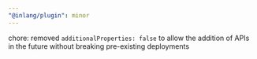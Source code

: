 ```yaml
---
"@inlang/plugin": minor
---
```


chore: removed `additionalProperties: false` to allow the addition of APIs in the future without breaking pre-existing deployments

